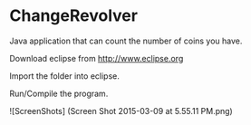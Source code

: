# ChangeRevolver
Java application that can count the number of coins you have.

Download eclipse from http://www.eclipse.org

Import the folder into eclipse.

Run/Compile the program.

![ScreenShots] (Screen Shot 2015-03-09 at 5.55.11 PM.png)
